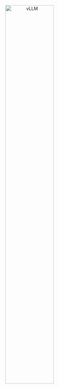 <p align="center">
  <picture>
    <source media="(prefers-color-scheme: dark)" srcset="https://github.com/username/LLMhub/blob/main/logo.png">
    <img alt="vLLM" src="https://github.com/username/LLMhub/blob/main/logo.png" width=55%>
  </picture>
</p>
